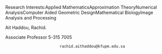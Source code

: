 Research Interests:Applied MathematicsApproximation TheoryNumerical AnalysisComputer Aided Geometric DesignMathematical BiologyImage Analysis and Processing

Ait Haddou, Rachid.
                
Associate Professor
 5-315
 7005



                            rachid.aithaddou@kfupm.edu.sa

